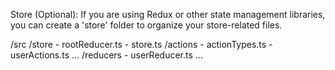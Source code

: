 Store (Optional): If you are using Redux or other state management libraries, you can create a 'store' folder to organize your store-related files.

/src
  /store
    - rootReducer.ts
    - store.ts
    /actions
      - actionTypes.ts
      - userActions.ts
      ...
    /reducers
      - userReducer.ts
      ...